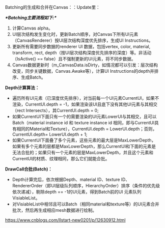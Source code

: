Batching的生成和合并在Canvas：：Update里：

***\*Batching主要流程如下:\****

1. 计算Canvas alpha。
2. UI层次结构发生变化时，更新Batch顺序，对Canvas下所有UI元素（CanvasRenderer）按UI层次结构深度优先排序，生成UI Instructions。
3. 更新所有需要同步数据的renderer UI 数据，包括vertex, color, material, transform, rect, depth（按UI层次结构深度优先排序的深度）等。非活动（IsActive() == false）且不强制更新的UI元素，将不同步数据。
4. Canvas数据更新时（m_CanvasData.isDirty，如情况都可以引发：层次结构改变，同步关键数据，Canvas.Awake等），计算UI Instructions的depth并排序、生成Batch。



**Depth计算算法：**

- 遍历所有UI元素（已深度优先排序），对当前每一个UI元素CurrentUI，如果不渲染，CurrentUI.depth = -1，如果渲染该UI且底下没有其他UI元素与其相交（rect Intersects），其CurrentUI.depth = 0;
- 如果CurrentUI下面只有一个的需要渲染的UI元素LowerUI与其相交，且可以Batch（material instance id 和 texture instance id 相同，即与CurrentUI具有相同的Material和Texture），CurrentUI.depth = LowerUI.depth；否则，CurrentUI.depth= LowerUI.depth + 1;
- 如果CurrentUI下面叠了多个元素，这些元素的最大层是MaxLowerDepth，如果有多个元素的层都是MaxLowerDepth，那么CurrentUI和下面的元素是无法合批的；如果只有一个元素的层是MaxLowerDepth，并且这个元素和CurrentUI的材质、纹理相同，那么它们就能合批。

**DrawCall合批(Batch)：**

- Depth计算完后，依次根据Depth、material ID、texture ID、RendererOrder（即UI层级队列顺序，HierarchyOrder）排序（条件的优先级依次递减），剔除depth == -1的UI元素，得到Batch前的UI 元素队列VisiableList。
- 对VisiableList中相邻且可以Batch（相同material和texture等）的UI元素合并批次，然后再生成相应mesh数据进行绘制。



https://www.cnblogs.com/llstart-new0201/p/12630912.html
